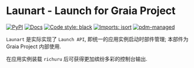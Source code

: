# Launart - Launch for Graia Project

[![PyPI](https://img.shields.io/pypi/v/launart)](https://pypi.org/project/launart)
[![Docs](https://img.shields.io/badge/文档-here-blue)](https://graia.readthedocs.io/other/launart/)
[![Code style: black](https://img.shields.io/badge/code%20style-black-000000.svg)](https://github.com/psf/black)
[![Imports: isort](https://img.shields.io/badge/%20imports-isort-%231674b1?style=flat&labelColor=ef8336)](https://pycqa.github.io/isort/)
[![pdm-managed](https://img.shields.io/badge/pdm-managed-blueviolet)](https://pdm.fming.dev)

`Launart` 是实际实现了 `Launch API`, 即统一的应用实例启动时部件管理; 本部件为 Graia Project 内部使用.

在应用实例装载 `richuru` 后可获得更加缤纷多彩的控制台输出.